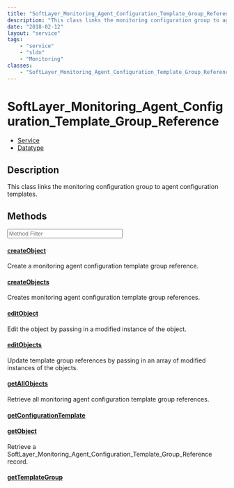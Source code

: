 ```yaml
---
title: "SoftLayer_Monitoring_Agent_Configuration_Template_Group_Reference"
description: "This class links the monitoring configuration group to agent configuration templates."
date: "2018-02-12"
layout: "service"
tags:
    - "service"
    - "sldn"
    - "Monitoring"
classes:
    - "SoftLayer_Monitoring_Agent_Configuration_Template_Group_Reference"
---
```

# SoftLayer_Monitoring_Agent_Configuration_Template_Group_Reference
<div id='service-datatype'>
    <ul id='sldn-reference-tabs'>
    <li id='service'> <a href='/reference/services/SoftLayer_Monitoring_Agent_Configuration_Template_Group_Reference' >Service</a></li>    <li id='datatype'> <a href='/reference/datatypes/SoftLayer_Monitoring_Agent_Configuration_Template_Group_Reference' >Datatype</a></li>
    </ul>
</div>

## Description
This class links the monitoring configuration group to agent configuration templates. 



        
<div id="properties" class="content service-content">

## Methods

<div class="view-filters">
    <div class="clearfix">
        <div class="search-input-box">
            <input placeholder="Method Filter" onkeyup="titleSearch(inputId='edit-combine', divId='method-div', elementClass='method-row')" 
                type="text" id="edit-combine" value="" size="30" maxlength="128" class="form-text">
        </div>
    </div>
</div>

<div id="method-div">

<div class="method-row">

#### [createObject](/reference/services/SoftLayer_Monitoring_Agent_Configuration_Template_Group_Reference/createObject)
Create a monitoring agent configuration template group reference.
</div>

<div class="method-row">

#### [createObjects](/reference/services/SoftLayer_Monitoring_Agent_Configuration_Template_Group_Reference/createObjects)
Creates monitoring agent configuration template group references.
</div>

<div class="method-row">

#### [editObject](/reference/services/SoftLayer_Monitoring_Agent_Configuration_Template_Group_Reference/editObject)
Edit the object by passing in a modified instance of the object.
</div>

<div class="method-row">

#### [editObjects](/reference/services/SoftLayer_Monitoring_Agent_Configuration_Template_Group_Reference/editObjects)
Update template group references by passing in an array of modified instances of the objects. 
</div>

<div class="method-row">

#### [getAllObjects](/reference/services/SoftLayer_Monitoring_Agent_Configuration_Template_Group_Reference/getAllObjects)
Retrieve all monitoring agent configuration template group references.
</div>

<div class="method-row">

#### [getConfigurationTemplate](/reference/services/SoftLayer_Monitoring_Agent_Configuration_Template_Group_Reference/getConfigurationTemplate)

</div>

<div class="method-row">

#### [getObject](/reference/services/SoftLayer_Monitoring_Agent_Configuration_Template_Group_Reference/getObject)
Retrieve a SoftLayer_Monitoring_Agent_Configuration_Template_Group_Reference record.
</div>

<div class="method-row">

#### [getTemplateGroup](/reference/services/SoftLayer_Monitoring_Agent_Configuration_Template_Group_Reference/getTemplateGroup)

</div>
</div>

</div>

